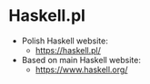 # Haskell.pl

* Polish Haskell website:
  * https://haskell.pl/
* Based on main Haskell website:
  * https://www.haskell.org/